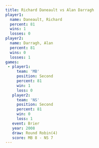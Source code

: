 ```yaml
---
title: Richard Daneault vs Alan Darragh
player1:                 
  name: Daneault, Richard
  percent: 81            
  wins: 1                
  losses: 0              
player2:                 
  name: Darragh, Alan    
  percent: 81            
  wins: 0                
  losses: 1              
games:
 - player1:          
     team: 'MB'      
     position: Second
     percent: 81     
     win: 1          
     loss: 0         
   player2:          
     team: 'NS'      
     position: Second
     percent: 81     
     win: 0          
     loss: 1         
   event: Brier        
   year: 2008          
   draw: Round Robin(4)
   score: MB 8 - NS 7  
---
```

